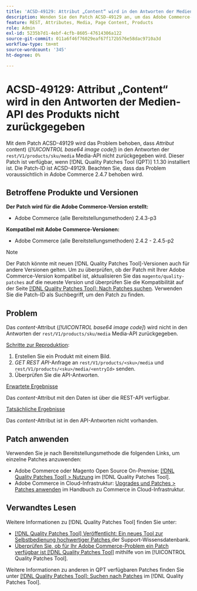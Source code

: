```yaml
---
title: 'ACSD-49129: Attribut „Content“ wird in den Antworten der Medien-API des Produkts nicht zurückgegeben'
description: Wenden Sie den Patch ACSD-49129 an, um das Adobe Commerce-Problem zu beheben, bei dem das Attribut *content* (*base64-Bildcode*) in den Media-API-Antworten des Produkts „rest/V1/products/sku/media“ nicht zurückgegeben wird.
feature: REST, Attributes, Media, Page Content, Products
role: Admin
exl-id: 5235b7d1-4ebf-4cfb-8605-47614306a122
source-git-commit: 011a6f46f76029eaf67f172b576e58dac9710a3d
workflow-type: tm+mt
source-wordcount: '345'
ht-degree: 0%

---
```


# ACSD-49129: Attribut „Content“ wird in den Antworten der Medien-API des Produkts nicht zurückgegeben

Mit dem Patch ACSD-49129 wird das Problem behoben, dass *Attribut* content) (*[!UICONTROL base64 image code]*) in den Antworten der `rest/V1/products/sku/media` Media-API nicht zurückgegeben wird. Dieser Patch ist verfügbar, wenn [!DNL Quality Patches Tool (QPT)] 1.1.30 installiert ist. Die Patch-ID ist ACSD-49129. Beachten Sie, dass das Problem voraussichtlich in Adobe Commerce 2.4.7 behoben wird.

## Betroffene Produkte und Versionen

**Der Patch wird für die Adobe Commerce-Version erstellt:**

* Adobe Commerce (alle Bereitstellungsmethoden) 2.4.3-p3

**Kompatibel mit Adobe Commerce-Versionen:**

* Adobe Commerce (alle Bereitstellungsmethoden) 2.4.2 - 2.4.5-p2

>[!NOTE]
>
>Der Patch könnte mit neuen [!DNL Quality Patches Tool]-Versionen auch für andere Versionen gelten. Um zu überprüfen, ob der Patch mit Ihrer Adobe Commerce-Version kompatibel ist, aktualisieren Sie das `magento/quality-patches` auf die neueste Version und überprüfen Sie die Kompatibilität auf der Seite [[!DNL Quality Patches Tool]: Nach Patches suchen](https://experienceleague.adobe.com/tools/commerce-quality-patches/index.html?lang=de). Verwenden Sie die Patch-ID als Suchbegriff, um den Patch zu finden.

## Problem

Das *content*-Attribut (*[!UICONTROL base64 image code]*) wird nicht in den Antworten der `rest/V1/products/sku/media` Media-API zurückgegeben.

<u>Schritte zur Reproduktion</u>:

1. Erstellen Sie ein Produkt mit einem Bild.
1. *GET REST API*-Anfrage an `rest/V1/products/<sku>/media` und `rest/V1/products/<sku>/media/<entryId>` senden.
1. Überprüfen Sie die API-Antworten.

<u>Erwartete Ergebnisse</u>

Das *content*-Attribut mit den Daten ist über die REST-API verfügbar.

<u>Tatsächliche Ergebnisse</u>

Das *content*-Attribut ist in den API-Antworten nicht vorhanden.

## Patch anwenden

Verwenden Sie je nach Bereitstellungsmethode die folgenden Links, um einzelne Patches anzuwenden:

* Adobe Commerce oder Magento Open Source On-Premise: [[!DNL Quality Patches Tool] > Nutzung](/help/tools/quality-patches-tool/usage.md) im [!DNL Quality Patches Tool].
* Adobe Commerce in Cloud-Infrastruktur: [Upgrades und Patches > Patches anwenden](https://experienceleague.adobe.com/docs/commerce-cloud-service/user-guide/develop/upgrade/apply-patches.html?lang=de) im Handbuch zu Commerce in Cloud-Infrastruktur.

## Verwandtes Lesen

Weitere Informationen zu [!DNL Quality Patches Tool] finden Sie unter:

* [[!DNL Quality Patches Tool] Veröffentlicht: Ein neues Tool zur Selbstbedienung hochwertiger Patches ](https://experienceleague.adobe.com/de/docs/commerce-operations/tools/quality-patches-tool/quality-patches-tool-to-self-serve-quality-patches) der Support-Wissensdatenbank.
* [Überprüfen Sie, ob für Ihr Adobe Commerce-Problem ein Patch verfügbar ist [!DNL Quality Patches Tool]](/help/tools/quality-patches-tool/patches-available-in-qpt/check-patch-for-magento-issue-with-magento-quality-patches.md) mithilfe von im [!UICONTROL Quality Patches Tool].


Weitere Informationen zu anderen in QPT verfügbaren Patches finden Sie unter [[!DNL Quality Patches Tool]: Suchen nach Patches](https://experienceleague.adobe.com/tools/commerce-quality-patches/index.html?lang=de) im [!DNL Quality Patches Tool].
